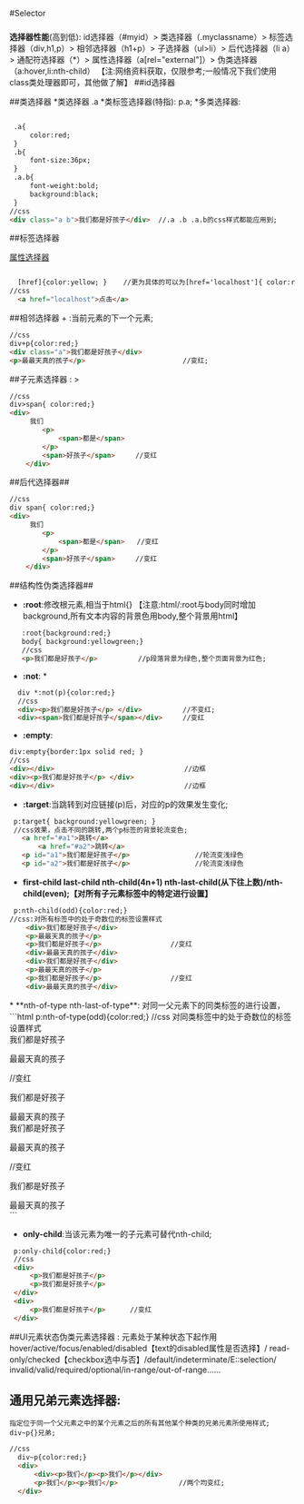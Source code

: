 #Selector
###
**选择器性能**(高到低):
        id选择器（#myid）> 类选择器（.myclassname）> 标签选择器（div,h1,p）> 相邻选择器（h1+p）> 子选择器（ul>li）> 后代选择器（li a）> 通配符选择器（*）> 属性选择器（a[rel="external"]）> 伪类选择器（a:hover,li:nth-child）
        【注:网络资料获取，仅限参考;一般情况下我们使用class类处理器即可，其他做了解】
##id选择器

##类选择器
    *类选择器 .a
    *类标签选择器(特指): p.a;
    *多类选择器:
```html

 .a{
     color:red;
 }
 .b{
     font-size:36px;
 }
 .a.b{
     font-weight:bold;
     background:black;
 }
//css
<div class="a b">我们都是好孩子</div>  //.a .b .a.b的css样式都能应用到;
```
##标签选择器

[属性选择器](a1)
```html

  [href]{color:yellow; }    //更为具体的可以为[href='localhost']{ color:red;}
//css
  <a href="localhost">点击</a>
```


##相邻选择器 + :当前元素的下一个元素;
```html
//css
div+p{color:red;}
<div class="a">我们都是好孩子</div>
<p>最最天真的孩子</p>                        //变红;
```

##子元素选择器 : >
```html
//css
div>span{ color:red;}
<div>
     我们
        <p>
            <span>都是</span>
        </p>
        <span>好孩子</span>     //变红
    </div>
```
##后代选择器##
```html
//css
div span{ color:red;}
<div>
     我们
        <p>
            <span>都是</span>   //变红
        </p>
        <span>好孩子</span>     //变红
    </div>
```

##结构性伪类选择器##
* **:root**:修改根元素,相当于html{}  【注意:html/:root与body同时增加background,所有文本内容的背景色用body,整个背景用html】
```html
   :root{background:red;}
   body{ background:yellowgreen;}
   //css
   <p>我们都是好孩子</p>          //p段落背景为绿色,整个页面背景为红色;
```
* **:not**: *
```html
  div *:not(p){color:red;}
  //css
  <div><p>我们都是好孩子</p> </div>          //不变红;
  <div><span>我们都是好孩子</span></div>     //变红
```
* **:empty**:
```html
div:empty{border:1px solid red; }
//css
<div></div>                                //边框
<div><p>我们都是好孩子</p> </div>
<div></div>                                //边框
```

* **:target**:当跳转到对应链接(p)后，对应的p的效果发生变化;
```html
 p:target{ background:yellowgreen; }
 //css效果，点击不同的跳转,两个p标签的背景轮流变色;
   <a href="#a1">跳转</a>
       <a href="#a2">跳转</a>
   <p id="a1">我们都是好孩子</p>                //轮流变浅绿色
   <p id="a2">我们都是好孩子</p>                //轮流变浅绿色
```

* **first-child last-child nth-child(4n+1) nth-last-child(从下往上数)/nth-child(even);【对所有子元素标签中的特定进行设置】**
```html
 p:nth-child(odd){color:red;}
//css:对所有标签中的处于奇数位的标签设置样式
    <div>我们都是好孩子</div>
    <p>最最天真的孩子</p>
    <p>我们都是好孩子</p>                 //变红
    <div>最最天真的孩子</div>
    <div>我们都是好孩子</div>
    <p>最最天真的孩子</p>
    <p>我们都是好孩子</p>                 //变红
    <div>最最天真的孩子</div>
```



<a name='a1'>
* **nth-of-type  nth-last-of-type**: 对同一父元素下的同类标签的进行设置，
```html
 p:nth-of-type(odd){color:red;}
//css 对同类标签中的处于奇数位的标签设置样式
<div>我们都是好孩子</div>
    <p>最最天真的孩子</p>                //变红
    <p>我们都是好孩子</p>
    <div>最最天真的孩子</div>
    <div>我们都是好孩子</div>
    <p>最最天真的孩子</p>               //变红
    <p>我们都是好孩子</p>
    <div>最最天真的孩子</div>
```



* **only-child**:当该元素为唯一的子元素可替代nth-child;
```html
 p:only-child{color:red;}
 //css
 <div>
     <p>我们都是好孩子</p>
     <p>我们都是好孩子</p>
 </div>
 <div>
     <p>我们都是好孩子</p>      //变红
 </div>
```



##UI元素状态伪类元素选择器 :
    元素处于某种状态下起作用
    hover/active/focus/enabled/disabled【text的disabled属性是否选择】/
    read-only/checked【checkbox选中与否】/default/indeterminate/E::selection/
    invalid/valid/required/optional/in-range/out-of-range……

## 通用兄弟元素选择器:
    指定位于同一个父元素之中的某个元素之后的所有其他某个种类的兄弟元素所使用样式; div~p{}兄弟;
```html
//css
  div~p{color:red;}
  <div>
      <div><p>我们</p><p>我们</p></div>
      <p>我们</p><p>我们</p>               //两个均变红;
  </div>
```
